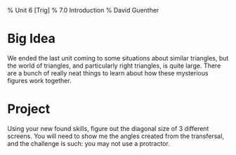 % Unit 6 [Trig]
% 7.0 Introduction
% David Guenther

# Big Idea

We ended the last unit coming to some situations about similar triangles, but the world of triangles, and particularly right triangles, is quite large. There are a bunch of really neat things to learn about how these mysterious figures work together.

# Project

Using your new found skills, figure out the diagonal size of 3 different screens. You will need to show me the angles created from the transfersal, and the challenge is such: you may not use a protractor.
